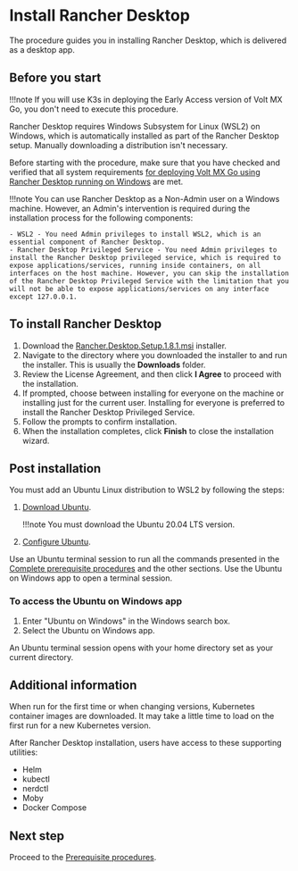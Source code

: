 # Install Rancher Desktop

The procedure guides you in installing Rancher Desktop, which is delivered as a desktop app. 

## Before you start

!!!note
    If you will use K3s in deploying the Early Access version of Volt MX Go, you don't need to execute this procedure.

Rancher Desktop requires Windows Subsystem for Linux (WSL2) on Windows, which is automatically installed as part of the Rancher Desktop setup. Manually downloading a distribution isn't necessary.

Before starting with the procedure, make sure that you have checked and verified that all system requirements [for deploying Volt MX Go using Rancher Desktop running on Windows](../references/sysreq.md#for-deploying-volt-mx-go-using-rancher-desktop-running-on-windows) are met.

!!!note
    You can use Rancher Desktop as a Non-Admin user on a Windows machine. However, an Admin's intervention is required during the installation process for the following components:

    - WSL2 - You need Admin privileges to install WSL2, which is an essential component of Rancher Desktop.
    - Rancher Desktop Privileged Service - You need Admin privileges to install the Rancher Desktop privileged service, which is required to expose applications/services, running inside containers, on all interfaces on the host machine. However, you can skip the installation of the Rancher Desktop Privileged Service with the limitation that you will not be able to expose applications/services on any interface except 127.0.0.1.

## To install Rancher Desktop

1. Download the [Rancher.Desktop.Setup.1.8.1.msi](https://github.com/rancher-sandbox/rancher-desktop/releases/download/v1.8.1/Rancher.Desktop.Setup.1.8.1.msi) installer.
2. Navigate to the directory where you downloaded the installer to and run the installer. This is usually the **Downloads** folder.
5. Review the License Agreement, and then click **I Agree** to proceed with the installation.
6. If prompted, choose between installing for everyone on the machine or installing just for the current user. Installing for everyone is preferred to install the Rancher Desktop Privileged Service.
7. Follow the prompts to confirm installation.
8. When the installation completes, click **Finish** to close the installation wizard.

## Post installation 

You must add an Ubuntu Linux distribution to WSL2 by following the steps: 

1. [Download Ubuntu](https://ubuntu.com/tutorials/install-ubuntu-on-wsl2-on-windows-10#3-download-ubuntu). 
	
    !!!note
        You must download the Ubuntu 20.04 LTS version. 

2. [Configure Ubuntu](https://ubuntu.com/tutorials/install-ubuntu-on-wsl2-on-windows-10#4-configure-ubuntu).

Use an Ubuntu terminal session to run all the commands presented in the [Complete prerequisite procedures](prereq.md) and the other sections. Use the Ubuntu on Windows app to open a terminal session. 

### To access the Ubuntu on Windows app

1. Enter "Ubuntu on Windows" in the Windows search box.
2. Select the Ubuntu on Windows app. 

An Ubuntu terminal session opens with your home directory set as your current directory. 

## Additional information

When run for the first time or when changing versions, Kubernetes container images are downloaded. It may take a little time to load on the first run for a new Kubernetes version.

After Rancher Desktop installation, users have access to these supporting utilities:

  - Helm
  - kubectl
  - nerdctl
  - Moby
  - Docker Compose

## Next step

Proceed to the [Prerequisite procedures](prereq.md).
